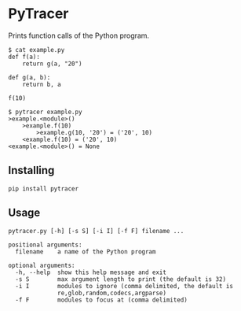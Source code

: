 # PyTracer

Prints function calls of the Python program.

```console
$ cat example.py
def f(a):
    return g(a, "20")

def g(a, b):
    return b, a

f(10)
    
$ pytracer example.py
>example.<module>()
    >example.f(10)
        >example.g(10, '20') = ('20', 10)
    <example.f(10) = ('20', 10)
<example.<module>() = None
```

## Installing ##

`pip install pytracer`

## Usage ##

    pytracer.py [-h] [-s S] [-i I] [-f F] filename ...

    positional arguments:
      filename    a name of the Python program

    optional arguments:
      -h, --help  show this help message and exit
      -s S        max argument length to print (the default is 32)
      -i I        modules to ignore (comma delimited, the default is
                  re,glob,random,codecs,argparse)
      -f F        modules to focus at (comma delimited)

